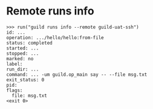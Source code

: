 # Remote runs info

    >>> run("guild runs info --remote guild-uat-ssh")
    id: ...
    operation: .../hello/hello:from-file
    status: completed
    started: ...
    stopped: ...
    marked: no
    label:
    run_dir: ...
    command: ... -um guild.op_main say -- --file msg.txt
    exit_status: 0
    pid:
    flags:
      file: msg.txt
    <exit 0>
